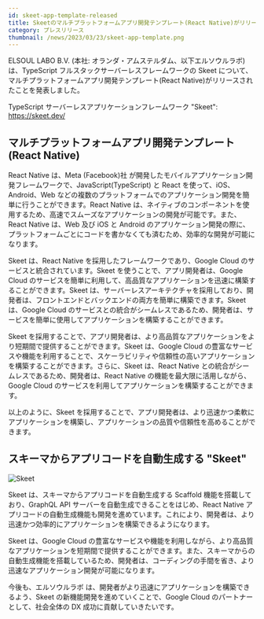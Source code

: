 ```yaml
---
id: skeet-app-template-released
title: Skeetのマルチプラットフォームアプリ開発テンプレート(React Native)がリリース
category: プレスリリース
thumbnail: /news/2023/03/23/skeet-app-template.png
---
```


ELSOUL LABO B.V. (本社:
オランダ・アムステルダム、以下エルソウルラボ)は、TypeScript
フルスタックサーバーレスフレームワークの Skeet
について、マルチプラットフォームアプリ開発テンプレート(React
Native)がリリースされたことを発表しました。

TypeScript サーバーレスアプリケーションフレームワーク "Skeet":
https://skeet.dev/

## マルチプラットフォームアプリ開発テンプレート(React Native)

React Native は、Meta (Facebook)社
が開発したモバイルアプリケーション開発フレームワークで、JavaScript(TypeScript)
と React を使って、iOS、Android、Web
などの複数のプラットフォームでのアプリケーション開発を簡単に行うことができます。React
Native
は、ネイティブのコンポーネントを使用するため、高速でスムーズなアプリケーションの開発が可能です。また、React
Native は、Web 及び iOS と Android
のアプリケーション開発の際に、プラットフォームごとにコードを書かなくても済むため、効率的な開発が可能になります。

Skeet は、React Native を採用したフレームワークであり、Google Cloud
のサービスと統合されています。Skeet を使うことで、アプリ開発者は、Google Cloud
のサービスを簡単に利用して、高品質なアプリケーションを迅速に構築することができます。Skeet
は、サーバーレスアーキテクチャを採用しており、開発者は、フロントエンドとバックエンドの両方を簡単に構築できます。Skeet
は、Google Cloud
のサービスとの統合がシームレスであるため、開発者は、サービスを簡単に使用してアプリケーションを構築することができます。

Skeet
を採用することで、アプリ開発者は、より高品質なアプリケーションをより短期間で提供することができます。Skeet
は、Google Cloud
の豊富なサービスや機能を利用することで、スケーラビリティや信頼性の高いアプリケーションを構築することができます。さらに、Skeet
は、React Native との統合がシームレスであるため、開発者は、React Native
の機能を最大限に活用しながら、Google Cloud
のサービスを利用してアプリケーションを構築することができます。

以上のように、Skeet
を採用することで、アプリ開発者は、より迅速かつ柔軟にアプリケーションを構築し、アプリケーションの品質や信頼性を高めることができます。

## スキーマからアプリコードを自動生成する "Skeet"

![Skeet](/news/2023/03/23/skeet-ja.png)

Skeet は、スキーマからアプリコードを自動生成する Scaffold
機能を搭載しており、GraphQL API サーバーを自動生成できることをはじめ、React
Native
アプリコードの自動生成機能も開発を進めています。これにより、開発者は、より迅速かつ効率的にアプリケーションを構築できるようになります。

Skeet は、Google Cloud
の豊富なサービスや機能を利用しながら、より高品質なアプリケーションを短期間で提供することができます。また、スキーマからの自動生成機能を搭載しているため、開発者は、コーディングの手間を省き、より迅速なアプリケーション開発が可能になります。

今後も、エルソウルラボ
は、開発者がより迅速にアプリケーションを構築できるよう、Skeet
の新機能開発を進めていくことで、Google Cloud のパートナーとして、社会全体の DX
成功に貢献していきたいです。
